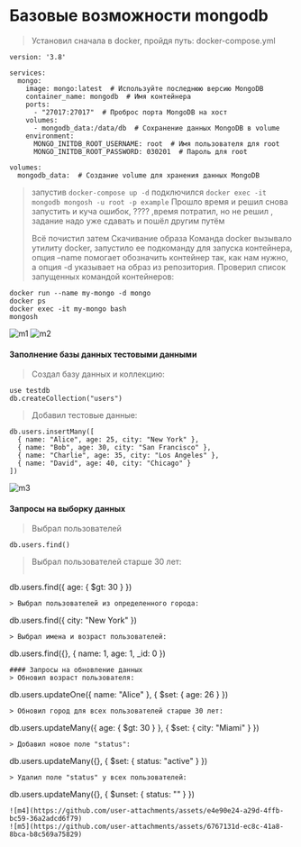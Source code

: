 # Базовые возможности mongodb 
> Установил сначала в docker, пройдя путь:
> docker-compose.yml
```
version: '3.8'

services:
  mongo:
    image: mongo:latest  # Используйте последнюю версию MongoDB
    container_name: mongodb  # Имя контейнера
    ports:
      - "27017:27017"  # Проброс порта MongoDB на хост
    volumes:
      - mongodb_data:/data/db  # Сохранение данных MongoDB в volume
    environment:
      MONGO_INITDB_ROOT_USERNAME: root  # Имя пользователя для root
      MONGO_INITDB_ROOT_PASSWORD: 030201  # Пароль для root

volumes:
  mongodb_data:  # Создание volume для хранения данных MongoDB
```
> запустив
```docker-compose up -d```
> подключился
```docker exec -it mongodb mongosh -u root -p example```
> Прошло время и решил снова запустить и куча ошибок, ???? ,время потратил, но не решил ,
> задание надо уже сдавать и пошёл другим путём
>
> Всё почистил
> затем
> Скачивание образа
> Команда docker вызывало утилиту docker, запустило ее подкоманду для запуска контейнера, опция –name помогает обозначить контейнер так, как нам нужно, а опция -d указывает на образ из репозитория. Проверил список запущенных командой контейнеров:
```
docker run --name my-mongo -d mongo
docker ps
docker exec -it my-mongo bash
mongosh
```
![m1](https://github.com/user-attachments/assets/b5a9e670-8bac-47bb-971e-928921dada19)
![m2](https://github.com/user-attachments/assets/fc1d7af4-49fc-455f-b4ee-24dd14f6acbd)
#### Заполнение базы данных тестовыми данными
> Создал базу данных и коллекцию:
```
use testdb
db.createCollection("users")
```
> Добавил тестовые данные:
```
db.users.insertMany([
  { name: "Alice", age: 25, city: "New York" },
  { name: "Bob", age: 30, city: "San Francisco" },
  { name: "Charlie", age: 35, city: "Los Angeles" },
  { name: "David", age: 40, city: "Chicago" }
])
```
![m3](https://github.com/user-attachments/assets/48069ab0-2db3-4f27-aa76-86d256d55aad)
#### Запросы на выборку данных
> Выбрал пользователей
```
db.users.find()
```
> Выбрал пользователей старше 30 лет:
> ```
db.users.find({ age: { $gt: 30 } })
```
> Выбрал пользователей из определенного города:
```
db.users.find({ city: "New York" })
```
> Выбрал имена и возраст пользователей:
```
db.users.find({}, { name: 1, age: 1, _id: 0 })
```
#### Запросы на обновление данных
> Обновил возраст пользователя:
```
db.users.updateOne({ name: "Alice" }, { $set: { age: 26 } })
```
> Обновил город для всех пользователей старше 30 лет:
```
db.users.updateMany({ age: { $gt: 30 } }, { $set: { city: "Miami" } })
```
> Добавил новое поле "status":
```
db.users.updateMany({}, { $set: { status: "active" } })
```
> Удалил поле "status" у всех пользователей:
```
db.users.updateMany({}, { $unset: { status: "" } })
```
![m4](https://github.com/user-attachments/assets/e4e90e24-a29d-4ffb-bc59-36a2adcd6f79)
![m5](https://github.com/user-attachments/assets/6767131d-ec8c-41a8-8bca-b8c569a75829)
